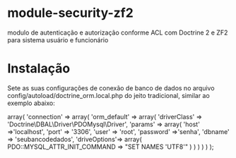 # module-security-zf2
modulo de autenticação e autorização conforme ACL com Doctrine 2 e ZF2 para sistema usuário e funcionário

# Instalação
Sete as suas configurações de conexão de banco de dados no arquivo config/autoload/doctrine_orm.local.php do jeito tradicional, similar ao exemplo abaixo:
<?php
return array(
  'doctrine' => array(
      'connection' => array(
          'orm_default' => array(
              'driverClass' => 'Doctrine\DBAL\Driver\PDOMysql\Driver',
              'params' => array(
                  'host' =>'localhost',
                  'port' => '3306',
                  'user' => 'root',
                  'password' =>'senha',
                  'dbname' => 'seubancodedados',
                  'driveOptions'=> array(
                      PDO::MYSQL_ATTR_INIT_COMMAND => "SET NAMES 'UTF8'"
                  )
              )
          )
      )
  )
);
